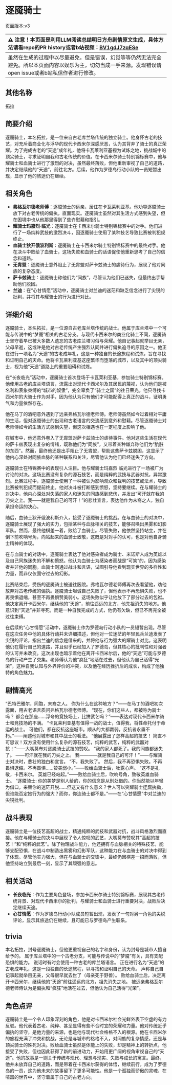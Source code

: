 # 逐魇骑士
页面版本:v3
 

| :warning: 注意！本页面是利用LLM阅读总结明日方舟剧情原文生成，具体方法请看repo的PR history或者b站视频：[BV1gdJ7zqESe](https://www.bilibili.com/video/BV1gdJ7zqESe/)         |
|:----------------------------|
| 虽然在生成的过程中以尽量避免，但是错误，幻觉等等仍然无法完全避免。所以本页面内容以娱乐为主，切勿当成一手来源。发现错误请open issue或者b站私信作者进行修改。|



## 其他名称
拓拉
## 简要介绍
逐魇骑士，本名拓拉，是一位来自古老库兰塔传统的独立骑士。他身怀古老的技艺，对充斥着商业化与浮华的现代卡西米尔深感厌恶，认为其背弃了骑士的真正荣耀。为了完成古老的“天途”成年礼，他将卡瓦莱利亚基视为试炼之地，挑战城中的顶尖骑士，寻求证明自我和古老传统的价值。在卡西米尔骑士特别锦标赛中，他与耀骑士和血骑士进行了激烈的对决，虽然最终落败，但他重新审视了自己的道路，并决定继续他的“天途”，前往北方。后续，他作为罗德岛行动小队的一员短暂出现，显示了他的旅途仍在继续。
## 相关角色
-   **弗格瓦尔德老师傅**：逐魇骑士的远亲，居住在卡瓦莱利亚基。他劝导逐魇骑士放下对古老传统的偏执，直面现实。逐魇骑士虽然对其生活方式感到失望，但在困境中也从他那里得到了些许慰藉和指引。
-   **耀骑士玛嘉烈·临光**：逐魇骑士在卡西米尔骑士特别锦标赛中的对手。他们进行了一场纯粹武技的激烈决斗，因逐魇骑士使用了某种技艺导致比赛被判犯规终止。
-   **血骑士狄开俄波利斯**：逐魇骑士在卡西米尔骑士特别锦标赛中的最终对手。他在决斗中败给了血骑士，这场失败和血骑士的话语促使他重新思考了自己的信念和道路。
-   **无胄盟**：逐魇骑士意外阻止了无胄盟对萨卡兹骑士的虐待行为，展现了他对同族的复杂态度。
-   **萨卡兹骑士**：逐魇骑士称他们为“同族”，尽管认为他们已迷失，但最终出手帮助他们脱困。
-   **兰迪**：在“心甘情愿”活动中，逐魇骑士对兰迪的迷茫和缺乏信念进行了尖锐的批判，并将其与耀骑士的行为进行对比。
## 详细介绍
逐魇骑士，本名拓拉，是一位源自古老库兰塔传统的战士。他属于库兰塔中一个可能与传说中的“梦魇”相关的古老分支。与现代卡西米尔的商业化骑士不同，逐魇骑士坚守着早已被大多数人遗忘的古老库兰塔习俗与荣耀。他自记事起就举目无亲，父母早逝，这或许是他对古老传统产生强烈认同并进行偏执追寻的原因之一。他正在进行一项名为“天途”的古老成年礼，这是一种独自的长途旅程和试炼，旨在寻找和证明自己的天命。他将卡瓦莱利亚基这座繁华而堕落的城市，以及其中的顶尖骑士，视为他“天途”道路上的重要阻碍和试炼。

在“长夜临光”活动中，逐魇骑士首次登场于卡瓦莱利亚基，参加骑士特别锦标赛。他使用古老的库兰塔语言，流露出对现代卡西米尔及其居民的蔑视，认为他们是被名利和表象束缚的“城市的奴隶”，完全辜负了“骑士之国”的往日荣光。他只寻找卡西米尔的大骑士作为对手，因为他认为只有他们才可能配得上真正的战斗，证明勇气和力量依然存在。

他在马丁的酒吧意外遇到了远亲弗格瓦尔德老师傅。老师傅虽然如今过着相对平庸的生活，但对逐魇骑士的出现和古老语言的交流感到意外和慰藉。尽管逐魇骑士对老师傅如今的生活方式感到失望，但这次相遇也在一定程度上影响了他。

在城市中，他还意外卷入了无胄盟对萨卡兹骑士的虐待事件。他对这些生活在现代的萨卡兹表现出复杂的情绪，既称他们为“同族”，又带着某种嫌弃称他们为“肮脏的东西”。然而，最终他还是出手阻止了无胄盟，帮助这些萨卡兹脱困，这显示了他内心深处对同族血脉的某种联系和关注，尽管他认为他们已经迷失了方向。

逐魇骑士在特锦赛中的表现引人注目。他与耀骑士玛嘉烈·临光进行了一场被广为讨论的对决。这场比赛没有复杂的源石技艺，而是纯粹的武技与武器对抗，异常激烈。比赛过程中，逐魇骑士使用了一种被认为影响观众和裁判的技艺或法术，导致比赛被判犯规而提前终止。他对决斗被打断感到愤怒，坚持要继续。在与耀骑士的对决中，他内心深处对失落的家人和迷失的同族感到悲伤，并发出“可汗就在我的刀尖之上。我——就是我自己的可汗！”的悲壮宣言，表达他作为末裔之人，独自承担命运的决心。

随后，血骑士狄开俄波利斯介入，接受了逐魇骑士的挑战。在与血骑士的对决中，逐魇骑士展现了强大的实力，包括某种与血脉相关的技艺，能够召唤出黑雾和幻影军队。然而，最终他棋差一着，败给了血骑士。尽管失败，他依然坚持站立，并在倒下前吹响号角，向站起来的血骑士致敬，这既是对对手的认可，也是对他自身骑士精神的体现。

在与血骑士的对话中，逐魇骑士表达了他对感染者成为骑士、米诺斯人成为英雄以及自己同族迷失的不解和愤怒。他认为血骑士为感染者而战是“可笑”的，因为感染者并非他的同胞。血骑士则通过战斗和言语，试图引导他看到现实世界的多样性和力量，而非仅仅固守过去的幻影。

比赛结束后，受伤的逐魇骑士被送往医院。弗格瓦尔德老师傅再次去看望他，劝他放弃对古老传统的偏执。逐魇骑士坦诚自己失败了，但他表示不再恐惧失败，也不再畏惧退缩，甚至不再畏惧赞美弱小。这场失败似乎让他放下了部分过去的包袱。他决定离开卡西米尔，继续他的“天途”，前往遥远的北方，他先祖消失的地方。他意识到“天途”并非寻死，而是一种自我完成的方式，他仍有欠缺，但已不再完全被过往束缚。

在后续的“心甘情愿”活动中，逐魇骑士作为罗德岛行动小队的一员短暂出现。尽管在这次任务中他的具体行动并未详细描述，但他对一位迷茫的年轻民兵兰迪发表了尖锐的评论，指出兰迪的信念是借来的，并将他与行为强大的耀骑士对比。这表明他仍在履行自己的道路，并且似乎已经加入了罗德岛，但其核心的批判性和对强者的认可并未改变。这次出现也暗示着他在离开卡西米尔后，他的“天途”可能与罗德岛的行动产生了交集。老师傅认为他“疯狂”地活在过去，但他认为自己活得“光荣”，这种自我认知与外界评价的冲突，以及他在经历挫折后的成长，构成了他独特的角色魅力。
## 剧情高光
“巴特巴雅尔，同胞，末裔之人。 你为什么在这种地方？”——在马丁的酒吧初次露面，用古老语言质问弗格瓦尔德老师傅。
“现在，你们这些人，都被称为骑士吗？ 都会在那座......浮夸的竞技场上，比拼武艺吗？”——表达对现代卡西米尔骑士和竞技场的不满。
“卡瓦莱利亚基有值得一战的战士，值得我，将性命托付于命运的战士。 可他们，都在反抗这座城市。顺从的大都羸弱，反抗者永垂不朽。”——阐述他对城市和其中战士的看法。
“他展露出了怎样高超的技艺！ 简直不可思议！双方没有使用什么复杂的源石技艺，纯粹的武艺，纯粹的武器对抗！”——大嘴莫布对逐魇骑士武技的赞叹。
“我的家人都死了。我的同族都迷失了。 ——可汗就在我的刀尖之上。 我————就是我自己的可汗！”——与耀骑士对决时，悲壮的独白和宣言。
“不，我失败了。 然后，我不再恐惧失败。不再畏惧退缩。不再畏惧......赞美弱小。”——败给血骑士后，吐露心声。
“这不是礼敬，卡西米尔。 英雄已经站起。”——败给血骑士后，吹响号角，致敬英雄血骑士。
“逐魇骑士: 你的美梦是别人给的，你的信念是从别处借的。你当然能以年轻为借口，来替你的迷茫开脱......但这又有什么意义？世人可以笑耀骑士迂腐执拗，但谁能否定她行为的强大？而你，你连骑士都不是。”——在“心甘情愿”中对兰迪的尖锐批判。
## 战斗表现
逐魇骑士是一位技艺高超的战士，精通纯粹的武技和武器对抗，战斗风格激烈而直接。他在与耀骑士的决斗中展现了令人惊叹的武艺，大嘴莫布赞叹其“高超的技艺！”和“纯粹的武艺”。除了物理战斗能力，他还拥有与血脉相关的特殊技艺，能够支配恐惧，在战斗中制造出黑雾和幻影军队，这种能力在与血骑士的对决中得到了体现。尽管他实力强大，但在与血骑士的交锋中，最终仍因棋差一招而落败，但他坚持站立到最后一刻，显示了其顽强的意志。
## 相关活动
-   **长夜临光**：作为主要角色登场，参加卡西米尔骑士特别锦标赛，展现其古老传统背景、对现代卡西米尔的批判，与耀骑士和血骑士进行重要对决，战败后决定继续天途。
-   **心甘情愿**：作为罗德岛行动小队成员短暂出现，发表了一句对另一角色的尖锐评论，显示其旅途仍在继续，且可能已与罗德岛产生联系。
## trivia
本名拓拉，封号逐魇骑士，但他更重视自己的名字和身份，认为封号是城市人擅自给予的。
属于库兰塔中的一个古老分支，可能与传说中的“梦魇”有关，具有支配恐惧的能力。
说话时有时会使用一种古老的库兰塔语言。
正在进行名为“天途”的古老成年礼，这是一段独自的长途旅程，以寻找和证明自己的天命。
声称自己自记事起就举目无亲，父母很早就去世了（母亲死于野兽）。
败给血骑士后，决定离开卡西米尔，继续他的“天途”前往遥远的北方，祖先消失之地。
被远亲弗格瓦尔德老师傅认为是偏执和“疯狂”地活在过去，但他认为自己活得“光荣”。
## 角色点评
逐魇骑士是一个令人印象深刻的角色，他是对卡西米尔社会光鲜外表下空虚的有力反驳。他代表着古老、纯粹、甚至显得有些不合时宜的荣耀和力量。他对传统近乎偏执的坚守，是他力量的来源，也是他与现代社会格格不入的根源。他在卡西米尔的旅程充满了冲突和挑战，无论是与城市的格格不入，对同族的复杂情感，还是与顶尖骑士的殊死对决。败给血骑士虽然是体能上的失败，却是精神上的转折点，他接受了失败，但也因此获得了新的前进动力，开始用更广阔的视角审视自己的“天途”。他的故事是一则关于传统与现代、理想与现实、失败与成长的寓言。最终，他并未放弃自己的道路，而是带着在卡西米尔获得的体悟，继续前行，成为了罗德岛的一员，这为他未来的故事留下了更多可能性。他是一个孤独而骄傲的灵魂，在喧嚣的世界中，坚守着属于自己的古老方向。